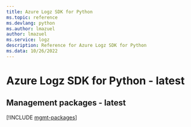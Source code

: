 ```yaml
---
title: Azure Logz SDK for Python
ms.topic: reference
ms.devlang: python
ms.author: lmazuel
author: lmazuel
ms.service: logz
description: Reference for Azure Logz SDK for Python
ms.data: 10/26/2022
---
```

# Azure Logz SDK for Python - latest

## Management packages - latest
[!INCLUDE [mgmt-packages](logz-mgmt-index.md)]